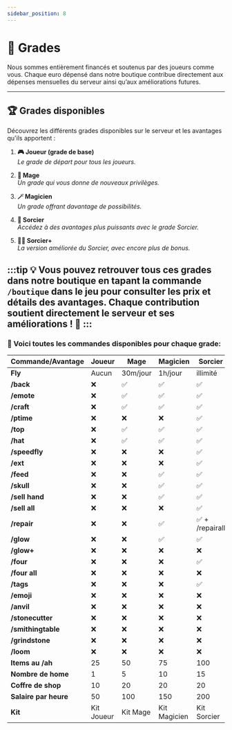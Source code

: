 ```yaml
---
sidebar_position: 8
---
```


# 👑 Grades

Nous sommes entièrement financés et soutenus par des joueurs comme vous. Chaque euro dépensé dans notre boutique contribue directement aux dépenses mensuelles du serveur ainsi qu’aux améliorations futures.

---

## 🏆 Grades disponibles

Découvrez les différents grades disponibles sur le serveur et les avantages qu'ils apportent :

1. **🎮 Joueur (grade de base)**  
   *Le grade de départ pour tous les joueurs.*

2. **🔮 Mage**  
   *Un grade qui vous donne de nouveaux privilèges.*

3. **🪄 Magicien**  
   *Un grade offrant davantage de possibilités.*

4. **🧙 Sorcier**  
   *Accédez à des avantages plus puissants avec le grade Sorcier.*

5. **🧙✨ Sorcier+**  
   *La version améliorée du Sorcier, avec encore plus de bonus.*

:::tip
💡 **Vous pouvez retrouver tous ces grades dans notre boutique** en tapant la commande `/boutique` dans le jeu pour consulter les prix et détails des avantages. Chaque contribution soutient directement le serveur et ses améliorations ! 🚀
:::
---

### 🚀 Voici toutes les commandes disponibles pour chaque grade: 

| Commande/Avantage          | Joueur | Mage | Magicien | Sorcier | Sorcier+         |
|----------------------------|---------|---|---|---|----------------|
| **Fly**      | Aucun   | 30m/jour | 1h/jour | illimité | illimité        |
| **/back**                   | ❌      | ✅ | ✅ | ✅ | ✅              |
| **/emote**                  | ❌      | ✅ | ✅ | ✅ | ✅              |
| **/craft**                  | ❌      | ✅ | ✅ | ✅ | ✅              |
| **/ptime**                  | ❌      | ❌ | ❌ | ✅ | ✅              |
| **/top**                    | ❌      | ✅ | ✅ | ✅ | ✅              |
| **/hat**                    | ❌      | ✅ | ✅ | ✅ | ✅              |
| **/speedfly**               | ❌      | ❌ | ❌ | ✅ | ✅              |
| **/ext**                    | ❌      | ❌ | ❌ | ✅ | ✅              |
| **/feed**                   | ❌      | ❌ | ✅ | ✅ | ✅              |
| **/skull**                  | ❌      | ❌ | ✅ | ✅ | ✅              |
| **/sell hand**              | ❌      | ❌ | ✅ | ✅ | ✅              |
| **/sell all**               | ❌      | ❌ | ❌ | ✅ | ✅               
| **/repair**                 | ❌      | ❌ | ✅ | ✅ + /repairall | ✅ + /repairall |
| **/glow**                   | ❌      | ❌ | ✅ | ✅ | ✅              |
| **/glow+**                  | ❌      | ❌ | ❌ | ❌ | ✅              |
| **/four**                   | ❌      | ❌ | ❌ | ✅ | ✅              |
| **/four all**               | ❌      | ❌ | ❌ | ❌ | ✅              |
| **/tags**                   | ❌      | ❌ | ❌ | ✅ | ✅              |
| **/emoji**                  | ❌      | ❌ | ❌ | ❌ | ✅              |
| **/anvil**                  | ❌      | ❌ | ❌ | ❌ | ✅              |
| **/stonecutter**            | ❌      | ❌ | ❌ | ❌ | ✅              |
| **/smithingtable**          | ❌      | ❌ | ❌ | ❌ | ✅              |
| **/grindstone**             | ❌      | ❌ | ❌ | ❌ | ✅              |
| **/loom**                   | ❌      | ❌ | ❌ | ❌ | ✅              |
| **Items au /ah**             | 25      | 50 | 75 | 100 | 100            |
| **Nombre de home**           | 1       | 5 | 10 | 15 | 15             |
| **Coffre de shop**           | 10      | 20 | 20 | 20 | 20             |
| **Salaire par heure**        | 50      | 100 | 150 | 200 | 200            |
| **Kit**                     | Kit Joueur | Kit Mage | Kit Magicien | Kit Sorcier | Kit Sorcier      |
